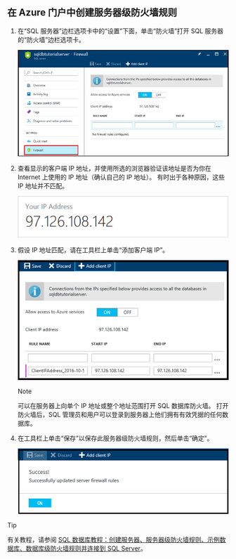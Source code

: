 
<!--
includes/sql-database-create-new-server-firewall-portal.md

Latest Freshness check:  2016-11-28 , rickbyh.

As of circa 2016-04-11, the following topics might include this include:
articles/sql-database/sql-database-get-started.md
articles/sql-database/sql-database-configure-firewall-settings
articles/sql-data-warehouse-get-started-provision.md

-->
## <a name="create-a-server-level-firewall-rule-in-the-azure-portal"></a>在 Azure 门户中创建服务器级防火墙规则

1. 在“SQL 服务器”边栏选项卡中的“设置”下面，单击“防火墙”打开 SQL 服务器的“防火墙”边栏选项卡。

    ![SQL 服务器防火墙](../articles/sql-database/media/sql-database-get-started/sql-server-firewall.png)
    
2. 查看显示的客户端 IP 地址，并使用所选的浏览器验证该地址是否为你在 Internet 上使用的 IP 地址（确认自己的 IP 地址）。 有时出于各种原因，这些 IP 地址并不匹配。

    ![你的 IP 地址](../articles/sql-database/media/sql-database-get-started/your-ip-address.png)

3. 假设 IP 地址匹配，请在工具栏上单击“添加客户端 IP”。

    ![添加客户端 IP](../articles/sql-database/media/sql-database-get-started/add-client-ip.png)

    > [!NOTE]
    > 可以在服务器上向单个 IP 地址或整个地址范围打开 SQL 数据库防火墙。 打开防火墙后，SQL 管理员和用户可以登录到服务器上他们拥有有效凭据的任何数据库。
    >

4. 在工具栏上单击“保存”以保存此服务器级防火墙规则，然后单击“确定”。

    ![添加客户端 IP](../articles/sql-database/media/sql-database-get-started/save-firewall-rule.png)

> [!Tip]
> 有关教程，请参阅 [SQL 数据库教程：创建服务器、服务器级防火墙规则、示例数据库、数据库级防火墙规则并连接到 SQL Server](../articles/sql-database/sql-database-get-started.md)。    
>


<!--HONumber=Nov16_HO5-->


